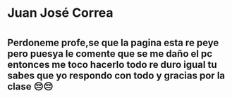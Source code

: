 <H1>Juan José Correa<H1>

<H2>Perdoneme profe,se  que la pagina esta re peye  pero puesya le comente que se me daño el pc entonces me toco hacerlo todo re duro igual tu sabes  que yo  respondo con todo y  gracias  por  la clase 😔😔<H2>